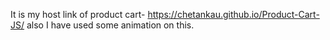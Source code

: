 It is my host link of product cart- https://chetankau.github.io/Product-Cart-JS/
also I have used some animation on this.

